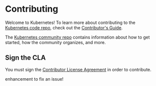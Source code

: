 # Contributing

Welcome to Kubernetes! To learn more about contributing to the [Kubernetes code repo](README.md), check out the [Contributor's Guide](https://git.k8s.io/community/contributors/guide/).

The [Kubernetes community repo](https://github.com/kubernetes/community) contains information about how to get started, how the community organizes, and more.

## Sign the CLA

You must sign the [Contributor License Agreement](https://git.k8s.io/community/contributors/guide/README.md#sign-the-cla) in order to contribute.

enhancement to fix an issue!
